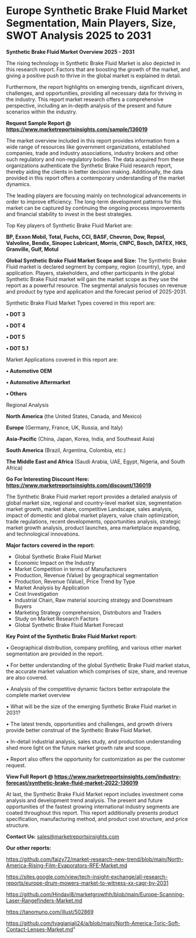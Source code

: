 # Europe Synthetic Brake Fluid Market Segmentation, Main Players, Size, SWOT Analysis 2025 to 2031

<Strong> Synthetic Brake Fluid Market Overview 2025 - 2031</strong>

The rising technology in Synthetic Brake Fluid Market is also depicted in this research report. Factors that are boosting the growth of the market, and giving a positive push to thrive in the global market is explained in detail.

Furthermore, the report highlights on emerging trends, significant drivers, challenges, and opportunities, providing all necessary data for thriving in the industry. This report market research offers a comprehensive perspective, including an in-depth analysis of the present and future scenarios within the industry.

<strong>Request Sample Report @ <a href=https://www.marketreportsinsights.com/sample/136019>https://www.marketreportsinsights.com/sample/136019</a></strong>

The market overview included in this report provides information from a wide range of resources like government organizations, established companies, trade and industry associations, industry brokers and other such regulatory and non-regulatory bodies. The data acquired from these organizations authenticate the Synthetic Brake Fluid research report, thereby aiding the clients in better decision making. Additionally, the data provided in this report offers a contemporary understanding of the market dynamics.

The leading players are focusing mainly on technological advancements in order to improve efficiency. The long-term development patterns for this market can be captured by continuing the ongoing process improvements and financial stability to invest in the best strategies.

Top Key players of Synthetic Brake Fluid Market are:

<strong>BP, Exxon Mobil, Total, Fuchs, CCI, BASF, Chevron, Dow, Repsol, Valvoline, Bendix, Sinopec Lubricant, Morris, CNPC, Bosch, DATEX, HKS, Granville, Gulf, Motul</strong>

<strong><b>Global Synthetic Brake Fluid Market Scope and Size:</b></strong>
The Synthetic Brake Fluid market is declared segment by company, region (country), type, and application. Players, stakeholders, and other participants in the global Synthetic Brake Fluid market will gain the market scope as they use the report as a powerful resource. The segmental analysis focuses on revenue and product by type and application and the forecast period of 2025-2031.

Synthetic Brake Fluid Market Types covered in this report are:

<strong>• DOT 3

• DOT 4

• DOT 5

• DOT 5.1</strong>

Market Applications covered in this report are:

<strong>• Automotive OEM

• Automotive Aftermarket

• Others</strong> 

Regional Analysis

<strong>North America</strong> (the United States, Canada, and Mexico)

<strong>Europe</strong> (Germany, France, UK, Russia, and Italy)

<strong>Asia-Pacific</strong> (China, Japan, Korea, India, and Southeast Asia)

<strong>South America</strong> (Brazil, Argentina, Colombia, etc.)

<strong>The Middle East and Africa</strong> (Saudi Arabia, UAE, Egypt, Nigeria, and South Africa)

<strong>Go For Interesting Discount Here: <a href=https://www.marketreportsinsights.com/discount/136019>https://www.marketreportsinsights.com/discount/136019</a></strong>

The Synthetic Brake Fluid market report provides a detailed analysis of global market size, regional and country-level market size, segmentation market growth, market share, competitive Landscape, sales analysis, impact of domestic and global market players, value chain optimization, trade regulations, recent developments, opportunities analysis, strategic market growth analysis, product launches, area marketplace expanding, and technological innovations.

<strong><b>Major factors covered in the report:</b></strong>
<ul>
  <li>Global Synthetic Brake Fluid Market </li>
  <li>Economic Impact on the Industry</li>
  <li>Market Competition in terms of Manufacturers</li>
  <li>Production, Revenue (Value) by geographical segmentation</li>
  <li>Production, Revenue (Value), Price Trend by Type</li>
  <li>Market Analysis by Application</li>
  <li>Cost Investigation</li>
  <li>Industrial Chain, Raw material sourcing strategy and Downstream Buyers</li>
  <li>Marketing Strategy comprehension, Distributors and Traders</li>
  <li>Study on Market Research Factors</li>
  <li>Global Synthetic Brake Fluid Market Forecast</li>
</ul>

<strong><b>Key Point of the Synthetic Brake Fluid Market report:</b></strong>

• Geographical distribution, company profiling, and various other market segmentation are provided in the report.

• For better understanding of the global Synthetic Brake Fluid market status, the accurate market valuation which comprises of size, share, and revenue are also covered.

• Analysis of the competitive dynamic factors better extrapolate the complete market overview

• What will be the size of the emerging Synthetic Brake Fluid market in 2031?

• The latest trends, opportunities and challenges, and growth drivers provide better construal of the Synthetic Brake Fluid Market.

• In-detail industrial analysis, sales study, and production understanding shed more light on the future market growth rate and scope.

• Report also offers the opportunity for customization as per the customer request.

<strong><b>View Full Report @ <a href=https://www.marketreportsinsights.com/industry-forecast/synthetic-brake-fluid-market-2022-136019>https://www.marketreportsinsights.com/industry-forecast/synthetic-brake-fluid-market-2022-136019</a></b></strong>


At last, the Synthetic Brake Fluid Market report includes investment come analysis and development trend analysis. The present and future opportunities of the fastest growing international industry segments are coated throughout this report. This report additionally presents product specification, manufacturing method, and product cost structure, and price structure.

<strong>Contact Us:</strong>
sales@marketreportsinsights.com

<strong>Our other reports:</strong>

<a href=https://github.com/faizy72/market-research-new-trend/blob/main/North-America-Rising-Film-Evaporators-RFE-Market.md>https://github.com/faizy72/market-research-new-trend/blob/main/North-America-Rising-Film-Evaporators-RFE-Market.md</a>

<a href=https://sites.google.com/view/tech-insight-exchange/all-research-reports/europe-drum-mowers-market-to-witness-xx-cagr-by-2031>https://sites.google.com/view/tech-insight-exchange/all-research-reports/europe-drum-mowers-market-to-witness-xx-cagr-by-2031</a>

<a href=https://github.com/Hindavi8/marketgrowthh/blob/main/Europe-Scanning-Laser-Rangefinders-Market.md>https://github.com/Hindavi8/marketgrowthh/blob/main/Europe-Scanning-Laser-Rangefinders-Market.md</a>

<a href=https://tanomuno.com/illust/502869>https://tanomuno.com/illust/502869</a>

<a href=https://github.com/tyagianjali24/a/blob/main/North-America-Toric-Soft-Contact-Lenses-Market.md>https://github.com/tyagianjali24/a/blob/main/North-America-Toric-Soft-Contact-Lenses-Market.md</a>"

